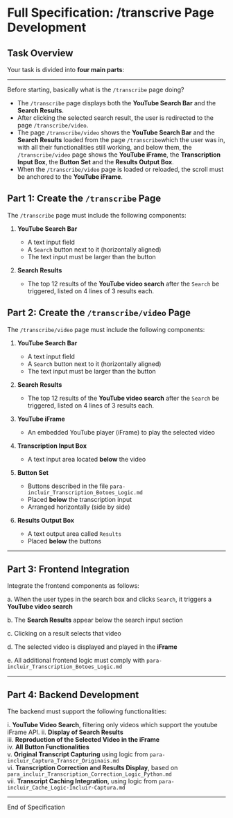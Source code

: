 # Full Specification: /transcrive Page Development

## Task Overview

Your task is divided into **four main parts**:

---

Before starting, basically what is the `/transcribe` page doing?
   - The `/transcribe` page displays both the **YouTube Search Bar** and the **Search Results**.
   - After clicking the selected search result, the user is redirected to the page `/transcribe/video`.
   - The page `/transcribe/video` shows the **YouTube Search Bar** and the **Search Results** loaded from the page `/transcribe`which the user was in, with all their functionalities still working, and below them, the `/transcribe/video` page shows the **YouTube iFrame**, the **Transcription Input Box**, the **Button Set** and the **Results Output Box**.
   - When the `/transcribe/video` page is loaded or reloaded, the scroll must be anchored to the **YouTube iFrame**. 


## Part 1: Create the `/transcribe` Page

The `/transcribe` page must include the following components:

1. **YouTube Search Bar**  
   - A text input field  
   - A `Search` button next to it (horizontally aligned)  
   - The text input must be larger than the button

2. **Search Results**  
   - The top 12 results of the **YouTube video search** after the `Search` be triggered, listed on 4 lines of 3 results each.


## Part 2: Create the `/transcribe/video` Page

The `/transcribe/video` page must include the following components:

1. **YouTube Search Bar**  
   - A text input field  
   - A `Search` button next to it (horizontally aligned)  
   - The text input must be larger than the button

2. **Search Results**  
   - The top 12 results of the **YouTube video search** after the `Search` be triggered, listed on 4 lines of 3 results each.

3. **YouTube iFrame**  
   - An embedded YouTube player (iFrame) to play the selected video

4. **Transcription Input Box**  
   - A text input area located **below** the video

5. **Button Set**  
   - Buttons described in the file `para-incluir_Transcription_Botoes_Logic.md`  
   - Placed **below** the transcription input  
   - Arranged horizontally (side by side)

6. **Results Output Box**  
   - A text output area called `Results`  
   - Placed **below** the buttons

---

## Part 3: Frontend Integration

Integrate the frontend components as follows:

a. When the user types in the search box and clicks `Search`, it triggers a **YouTube video search**

b. The **Search Results** appear below the search input section

c. Clicking on a result selects that video

d. The selected video is displayed and played in the **iFrame**

e. All additional frontend logic must comply with `para-incluir_Transcription_Botoes_Logic.md`

---

## Part 4: Backend Development

The backend must support the following functionalities:

i. **YouTube Video Search**, filtering only videos which support the youtube iFrame API.
ii. **Display of Search Results**  
iii. **Reproduction of the Selected Video in the iFrame**  
iv. **All Button Functionalities**  
v. **Original Transcript Capturing** using logic from `para-incluir_Captura_Transcr_Originais.md`  
vi. **Transcription Correction and Results Display**, based on `para_incluir_Transcription_Correction_Logic_Python.md`  
vii. **Transcript Caching Integration**, using logic from `para-incluir_Cache_Logic-Incluir-Captura.md`

---

End of Specification
